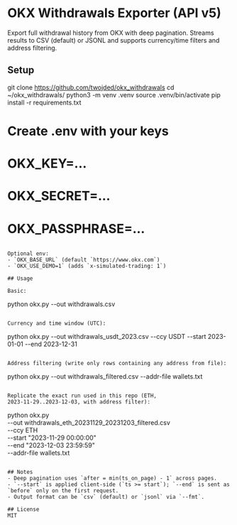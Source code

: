 # OKX Withdrawals Exporter (API v5)

Export full withdrawal history from OKX with deep pagination. Streams results to CSV (default) or JSONL and supports currency/time filters and address filtering.

## Setup

git clone https://github.com/twojded/okx_withdrawals
cd ~/okx_withdrawals/
python3 -m venv .venv
source .venv/bin/activate
pip install -r requirements.txt
# Create .env with your keys
# OKX_KEY=...
# OKX_SECRET=...
# OKX_PASSPHRASE=...
```

Optional env:
- `OKX_BASE_URL` (default `https://www.okx.com`)
- `OKX_USE_DEMO=1` (adds `x-simulated-trading: 1`)

## Usage

Basic:
```
python okx.py --out withdrawals.csv
```

Currency and time window (UTC):
```
python okx.py --out withdrawals_usdt_2023.csv --ccy USDT --start 2023-01-01 --end 2023-12-31
```

Address filtering (write only rows containing any address from file):
```
python okx.py --out withdrawals_filtered.csv --addr-file wallets.txt
```

Replicate the exact run used in this repo (ETH, 2023‑11‑29..2023‑12‑03, with address filter):
```
python okx.py \
  --out withdrawals_eth_20231129_20231203_filtered.csv \
  --ccy ETH \
  --start "2023-11-29 00:00:00" \
  --end   "2023-12-03 23:59:59" \
  --addr-file wallets.txt
```

## Notes
- Deep pagination uses `after = min(ts_on_page) - 1` across pages.
- `--start` is applied client‑side (`ts >= start`); `--end` is sent as `before` only on the first request.
- Output format can be `csv` (default) or `jsonl` via `--fmt`.

## License
MIT
